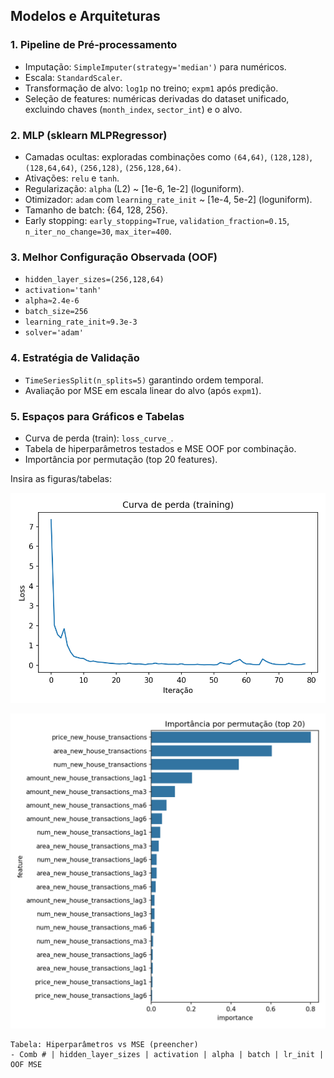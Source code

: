 ## Modelos e Arquiteturas

### 1. Pipeline de Pré-processamento
- Imputação: `SimpleImputer(strategy='median')` para numéricos.
- Escala: `StandardScaler`.
- Transformação de alvo: `log1p` no treino; `expm1` após predição.
- Seleção de features: numéricas derivadas do dataset unificado, excluindo chaves (`month_index`, `sector_int`) e o alvo.

### 2. MLP (sklearn MLPRegressor)
- Camadas ocultas: exploradas combinações como `(64,64)`, `(128,128)`, `(128,64,64)`, `(256,128)`, `(256,128,64)`.
- Ativações: `relu` e `tanh`.
- Regularização: `alpha` (L2) ~ [1e-6, 1e-2] (loguniform).
- Otimizador: `adam` com `learning_rate_init` ~ [1e-4, 5e-2] (loguniform).
- Tamanho de batch: {64, 128, 256}.
- Early stopping: `early_stopping=True`, `validation_fraction=0.15`, `n_iter_no_change=30`, `max_iter=400`.

### 3. Melhor Configuração Observada (OOF)
- `hidden_layer_sizes=(256,128,64)`
- `activation='tanh'`
- `alpha≈2.4e-6`
- `batch_size=256`
- `learning_rate_init≈9.3e-3`
- `solver='adam'`

### 4. Estratégia de Validação
- `TimeSeriesSplit(n_splits=5)` garantindo ordem temporal.
- Avaliação por MSE em escala linear do alvo (após `expm1`).

### 5. Espaços para Gráficos e Tabelas
- Curva de perda (train): `loss_curve_`.
- Tabela de hiperparâmetros testados e MSE OOF por combinação.
- Importância por permutação (top 20 features).

Insira as figuras/tabelas:

![Curva de perda](imgs/loss_curve.png)

![Importância por permutação](imgs/perm_importance.png)

```text
Tabela: Hiperparâmetros vs MSE (preencher)
- Comb # | hidden_layer_sizes | activation | alpha | batch | lr_init | OOF MSE
```


